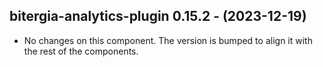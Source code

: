  ## bitergia-analytics-plugin 0.15.2 - (2023-12-19)
  
  * No changes on this component. The version is bumped to align it
    with the rest of the components.
